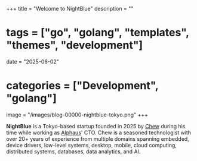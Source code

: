 +++
title = "Welcome to NightBlue"
description = ""
# tags = ["go", "golang", "templates", "themes", "development"]
date = "2025-06-02"
# categories = ["Development", "golang"]
image = "/images/blog-00000-nightblue-tokyo.png"
+++

**NightBlue** is a Tokyo-based startup founded in 2025 by [Chew](https://flowerinthenight.com/) during his time while working as [Alphaus](https://alphaus.cloud/)' CTO. Chew is a seasoned technologist with over 20+ years of experience from multiple domains spanning embedded, device drivers, low-level systems, desktop, mobile, cloud computing, distributed systems, databases, data analytics, and AI.
